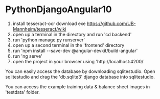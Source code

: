 # PythonDjangoAngular10

1. install tesseract-ocr download exe https://github.com/UB-Mannheim/tesseract/wiki
2. open up a terminal in the directory and run 'cd backend'
3. run 'python manage.py runserver'
4. open up a second terminal in the 'frontend' directory
5. run 'npm install --save-dev @angular-devkit/build-angular'
6. run 'ng serve'
7. open the project in your browser using 'http://localhost:4200/'


You can easily access the database by downloading sqlitestudio. Open sqlitestudio and drag the 'db.sqlite3' django database into sqlitestudio.

You can access the example training data & balance sheet images in 'testdata' folder.
